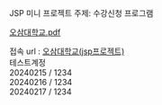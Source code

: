   JSP 미니 프로젝트
  주제: 수강신청 프로그램
  
  [오삼대학교.pdf](https://github.com/kimjeong-eun/jspProject/files/14789364/default.pdf)

접속 url : [오삼대학교(jsp프로젝트)](http://mbc-webcloud.iptime.org:8011/courseRegistration/sugang/Login.jsp) <br/>
테스트계정<br/> 20240215 / 1234 <br/>
           20240216 / 1234 <br/>
           20240217 / 1234
